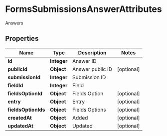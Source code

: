 

# FormsSubmissionsAnswerAttributes

Answers

## Properties

| Name | Type | Description | Notes |
|------------ | ------------- | ------------- | -------------|
|**id** | **Integer** | Answer ID |  |
|**publicId** | **Object** | Answer public ID |  [optional] |
|**submissionId** | **Integer** | Submission ID |  |
|**fieldId** | **Integer** | Field |  |
|**fieldsOptionId** | **Object** | Fields Option |  [optional] |
|**entry** | **Object** | Entry |  [optional] |
|**fieldsOptionIds** | **Object** | Fields Options |  [optional] |
|**createdAt** | **Object** | Added |  [optional] |
|**updatedAt** | **Object** | Updated |  [optional] |



